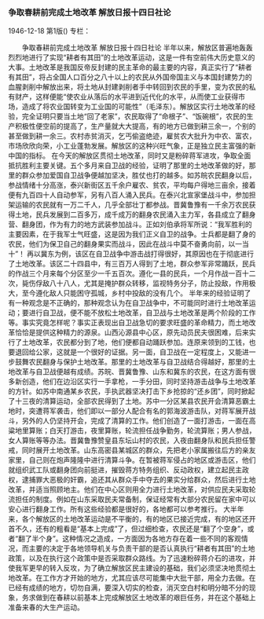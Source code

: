 ### 争取春耕前完成土地改革  解放日报十四日社论

1946-12-18
第1版()
专栏：

　　争取春耕前完成土地改革
    解放日报十四日社论
    半年以来，解放区普遍地轰轰烈烈地进行了实现“耕者有其田”的土地改革运动，这是一件有空前伟大历史意义的大事。土地改革是我国反帝反封建的民主革命的最主要的内容，真正实行了“耕者有其田”，将占全国人口百分之八十以上的农民从外国帝国主义与本国封建势力的血腥剥削中解放出来，将土地从封建剥削者手中转回到农民的手里，变为农民的私有财产，这样便能“使农业从落后的水平进到近代化的水平，从而使工业获得市场，造成了将农业国转变为工业国的可能性”（毛泽东）。解放区实行土地改革的经验，完全证明只要当土地“回了老家”，农民取得了“命根子”、“饭碗根”，农民的生产积极性便空前的提高了，生产量就大大提高，有的地方已做到耕三余一，个别的甚至做到耕一余三。农村赤贫消灭，乞丐偷盗绝迹，雇贫农大批升为中农、富农，市场欣欣向荣，小工业蓬勃发展。解放区的这种兴旺气象，正是独立民主富强的新中国的指标。
    在今天的解放区贯彻土地改革，同时又是粉碎蒋军进攻，争取全面抵抗胜利主要关键。五个多月来自卫战的经验，证明了那里的土地改革做的好，那里的群众参加爱国自卫战争便越加坚决，胜仗也打的越多。如苏皖农民翻身以后，参战情绪十分高涨，泰兴新街区五千余户雇农、贫农，平均每户得地三亩余，接着便有九百四十人自动参军，另有八百人涌入民兵。在泰兴北宣家堡战斗中，参加担架运输的农民就有一万二千人，几乎全部壮丁都参战。晋冀鲁豫有一千余万农民获得土地，民兵发展到二百多万，成千成万的翻身农民涌入主力军，各县成立了翻身营、翻身团，作为有力的地方武装参加战斗。正如刘伯承将军所说：“我军胜利的主要因素，在于我军士气旺盛，这是因为我们正义自卫的战争。士兵都是翻了身的农民，他们为保卫自己的翻身果实而战斗，因此在战斗中莫不奋勇向前，以一当十”！
    再以冀东为例，该区在自卫战争中游击战打得很好，其原因也在于彻底进行了土地改革。该区二十四县中，有三百万人得到了土地，群众参军非常踊跃，民兵的作战三个月来每个分区至少一千五百次。遵化一县的民兵，一个月作战一百十二次，毙伤俘敌八十八人，尤其是掩护群众转移，监视特务分子，防止投敌，作用极大，至今遵化敌人只能困守孤城，乡村中投敌的没有几个。
    半年来的经验证明了有一种观念是不正确的，那种观念认为在自卫战争中，不可能同时进行土地改革运动；要进行自卫战，便不能不放松土地改革，自卫战与土地改革是两个阶段的工作等。事实究竟怎样呢？事实正表现出自卫战急切的要求旺盛的革命精力，而土地改革恰恰是提供这种精力的源泉。山西沁源县中心区，原先动员民夫很困难，后来实行了土地改革，农民都分到了地，他们便都自动踊跃参加。连原来领到的工钱，也要退回给公家，这就是一个很好的证据。另一面，自卫战在一定程度上，又能进一步鼓舞农民翻身与保护土地改革。那里的土地改革与自卫战结合得越好，那里的土地改革与自卫战便越有成绩。苏皖、晋冀鲁豫、山东和冀东的农民，在这方面有很多新创造，他们在边沿区实行一手拿枪，一手分田，同时坚持游击战争与土地改革的方针。如苏中南通某乡农民，手执武器坚决打击下乡抢掠的“还乡团”，同时掀起了十三夜的清算运动，全部农民得到了土地。苏中一分区某县农民开会清算恶霸土地时，突遭蒋军袭击，他们即以一部分人配合有名的郭海波游击队，对蒋军展开战斗，另外的人仍坚持开会，完成了清算的工作。他们创造了一面打游击，一面在高粱地里算账；白天打游击，夜里算账，轮流担任战争勤务，轮流算账；男人参战，女人算账等等办法。晋冀鲁豫赞皇县东坛山村的农民，入夜由翻身队和民兵担任警戒，同时展开土地改革。山东高密县某城区的群众，先把老小家属搬往后方的亲友家里，自己则在炮声隆隆中进行清算斗争。在暂被蒋军侵占的地区或游击区，他们就组织武工队或翻身团向前挺进，摧毁蒋方特务组织、反动政权，建立起民主政权，逮捕罪大恶极的奸霸，追还其从群众手中夺去的果实分给群众，然后进行土地改革，并适当照顾地主。他们在中心区则用全力进行土地改革，对供应民夫采取轮流担任的制度。例如在山东采取民夫常备制，保证经常有大部分农民留在家中可以安心进行翻身工作。所有这些经验都是很好的，各地都可以参考推行。
    大半年来，各个解放区的土地改革运动是不平衡的，有的地区已接近完成，有的地区还开首不久，还有的粗看是“基本上完成”了，但过细检查，农民还是“翻了个空身”，或者“翻了半个身”。这种情况之造成，一方面因为各地方存在着一些不同的客观情况，而主要的决定于各地领导机关与负责干部的是否认真执行“耕者有其田”的土地政策，以及在执行这个政策中是否采取群众路线。为了迅速粉碎蒋介石的进攻，并使我军更早的转入反攻，为了确立解放区民主建设的基础，我们必须坚决地贯彻土地改革。在工作方才开始的地方，尤其应该尽可能集中大批干部，用全力去做。在已经有成绩的地方，切勿自满，要深入切实的检查，消灭空白村和明分暗不分的现象，务求做到在春耕以前基本上完成解放区土地改革的艰巨任务，并在这个基础上准备来春的大生产运动。
